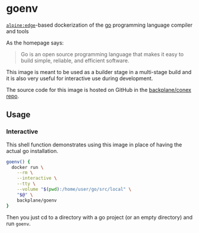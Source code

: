 # goenv

[`alpine:edge`](https://hub.docker.com/_/alpine/)-based dockerization of the [go](https://golang.org/) programming language compiler and tools

As the homepage says:

> Go is an open source programming language that makes it easy to build simple, reliable, and efficient software. 

This image is meant to be used as a builder stage in a multi-stage build and it is also very useful for interactive use during development.

The source code for this image is hosted on GitHub in the [backplane/conex repo](https://github.com/backplane/conex/tree/main/goenv).

## Usage

### Interactive

This shell function demonstrates using this image in place of having the actual go installation.

```sh
goenv() {
  docker run \
    --rm \
    --interactive \
    --tty \
    --volume "$(pwd):/home/user/go/src/local" \
    "$@" \
    backplane/goenv
}
```

Then you just cd to a directory with a go project (or an empty directory) and run `goenv`.
